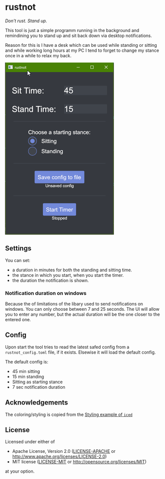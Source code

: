 # rustnot

_Don't rust. Stand up._

This tool is just a simple programm running in the background and remindining you to
stand up and sit back down via desktop notifications.

Reason for this is I have a desk which can be used while standing or sitting and while
working long hours at my PC I tend to forget to change my stance once in a while to
relax my back.

![rustnut UI](rustnot-ui.png)

## Settings

You can set:

- a duration in minutes for both the standing and sitting time.
- the stance in which you start, when you start the timer.
- the duration the notification is shown.

### Notification duration on windows

Because the of limitations of the libary used to send notifications on windows.
You can only choose between 7 and 25 seconds.
The UI will allow you to enter any number, but the actual duration will be the one
closer to the entered one.

## Config

Upon start the tool tries to read the latest safed config from a
`rustnot_config.toml` file, if it exists. Elsewise it will load the default config.

The default config is:

- 45 min sitting
- 15 min standing
- Sitting as starting stance
- 7 sec notification duration

## Acknowledgements

The coloring/styling is copied from the [Styling example of `iced`](https://github.com/iced-rs/iced/tree/master/examples/styling)

## License

Licensed under either of

- Apache License, Version 2.0 ([LICENSE-APACHE](LICENSE-APACHE) or
  http://www.apache.org/licenses/LICENSE-2.0)
- MIT license ([LICENSE-MIT](LICENSE-MIT) or http://opensource.org/licenses/MIT)

at your option.
